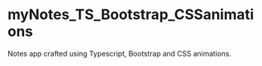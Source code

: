 # myNotes_TS_Bootstrap_CSSanimations
Notes app crafted using Typescript, Bootstrap and CSS animations.
